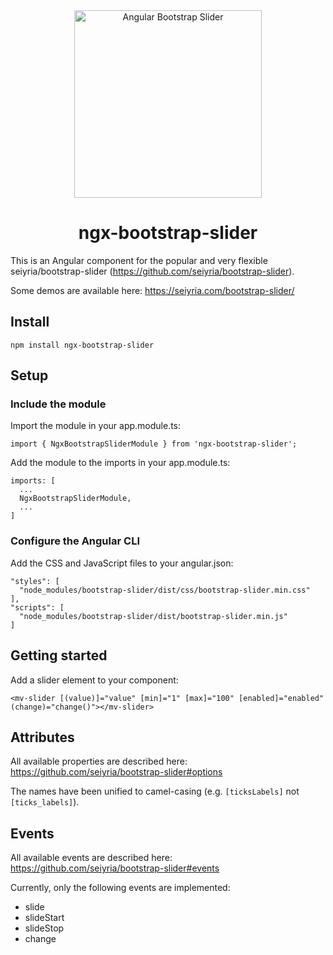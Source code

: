 <div align="center">
  <img src="https://raw.githubusercontent.com/moritzvieli/ngx-bootstrap-slider/master/misc/documentation-assets/examples.png" width="300" alt="Angular Bootstrap Slider">
  <br>
  <h1>ngx-bootstrap-slider</h1>
</div>

This is an Angular component for the popular and very flexible seiyria/bootstrap-slider (https://github.com/seiyria/bootstrap-slider).

Some demos are available here: https://seiyria.com/bootstrap-slider/

## Install

```
npm install ngx-bootstrap-slider
```

## Setup

### Include the module

Import the module in your app.module.ts:

```
import { NgxBootstrapSliderModule } from 'ngx-bootstrap-slider';
```

Add the module to the imports in your app.module.ts:

```
imports: [
  ...
  NgxBootstrapSliderModule,
  ...
]
```

### Configure the Angular CLI

Add the CSS and JavaScript files to your angular.json:

```
"styles": [
  "node_modules/bootstrap-slider/dist/css/bootstrap-slider.min.css"
],
"scripts": [
  "node_modules/bootstrap-slider/dist/bootstrap-slider.min.js"
]
```

## Getting started

Add a slider element to your component:

```
<mv-slider [(value)]="value" [min]="1" [max]="100" [enabled]="enabled" (change)="change()"></mv-slider>
```

## Attributes

All available properties are described here: https://github.com/seiyria/bootstrap-slider#options

The names have been unified to camel-casing (e.g. `[ticksLabels]` not `[ticks_labels]`).

## Events

All available events are described here: https://github.com/seiyria/bootstrap-slider#events

Currently, only the following events are implemented:
- slide
- slideStart
- slideStop
- change